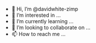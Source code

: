 - 👋 Hi, I’m @davidwhite-zimp
- 👀 I’m interested in ...
- 🌱 I’m currently learning ...
- 💞️ I’m looking to collaborate on ...
- 📫 How to reach me ...

<!---
davidwhite-zimp/davidwhite-zimp is a ✨ special ✨ repository because its `README.md` (this file) appears on your GitHub profile.
You can click the Preview link to take a look at your changes.
--->
